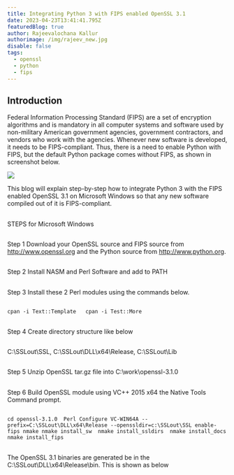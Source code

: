 ```yaml
---
title: Integrating Python 3 with FIPS enabled OpenSSL 3.1
date: 2023-04-23T13:41:41.795Z
featuredBlog: true
author: Rajeevalochana Kallur
authorimage: /img/rajeev_new.jpg
disable: false
tags:
  - openssl
  - python
  - fips
---
```

## Introduction

Federal Information Processing Standard (FIPS) are a set of encryption algorithms and is mandatory in all computer systems and software used by non-military American government agencies, government contractors, and vendors who work with the agencies. Whenever new software is developed, it needs to be FIPS-compliant. Thus, there is a need to enable Python with FIPS, but the default Python package comes without FIPS, as shown in screenshot below.

![](/img/openssl-before.jpg)

This blog will explain step-by-step how to integrate Python 3 with the FIPS enabled OpenSSL 3.1 on  Microsoft Windows so that any new software compiled out of it is FIPS-compliant.

## 
STEPS for Microsoft Windows

## 
Step 1 Download your OpenSSL source and FIPS source from http://www.openssl.org and the Python source from http://www.python.org.

## 
Step 2 Install NASM and Perl Software and add to PATH

## 
Step 3 Install these 2 Perl modules using the commands below.

## 
`cpan -i Text::Template  
cpan -i Test::More   `

## 
Step 4 Create directory structure like below

## 
C:\SSLout\SSL, C:\SSLout\DLL\x64\Release, C:\SSLout\Lib

## 
Step 5 Unzip OpenSSL tar.gz file into C:\work\openssl-3.1.0

## 
Step 6 Build OpenSSL module using VC++ 2015 x64 the Native Tools Command prompt.

## 
`cd openssl-3.1.0 
Perl Configure VC-WIN64A --prefix=C:\SSLout\DLL\x64\Release --openssldir=c:\SSLout\SSL enable-fips
nmake
nmake install_sw 
nmake install_ssldirs 
nmake install_docs 
nmake install_fips `

## 
The OpenSSL 3.1 binaries are generated be in the C:\SSLout\DLL\x64\Release\bin.  This is shown as below